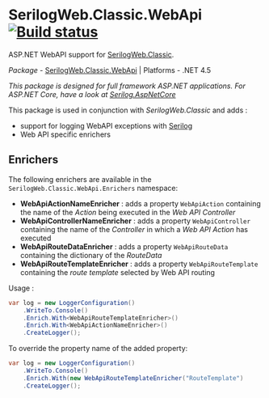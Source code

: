 # SerilogWeb.Classic.WebApi [![Build status](https://ci.appveyor.com/api/projects/status/np8pc8rde1kvj0h2/branch/master?svg=true)](https://ci.appveyor.com/project/serilog-web/classic-webapi/branch/master)

ASP.NET WebAPI support for [SerilogWeb.Classic](https://github.com/serilog-web.classic).

*Package* - <a href="https://www.nuget.org/packages/serilogweb.classic.webapi">SerilogWeb.Classic.WebApi</a> | Platforms - .NET 4.5

_This package is designed for full framework ASP.NET applications. For ASP.NET Core, have a look at [Serilog.AspNetCore](https://github.com/serilog/serilog-aspnetcore)_

This package is used in conjunction with _SerilogWeb.Classic_ and adds : 
- support for logging WebAPI exceptions with [Serilog](http://serilog.net)
- Web API specific enrichers

## Enrichers
The following enrichers are available in the `SerilogWeb.Classic.WebApi.Enrichers` namespace:
- **WebApiActionNameEnricher** : adds a property `WebApiAction` containing the name of the *Action* being executed in the *Web API Controller*
- **WebApiControllerNameEnricher** : adds a property `WebApiController` containing the name of the *Controller* in which a *Web API Action* has executed
- **WebApiRouteDataEnricher** : adds a property `WebApiRouteData` containing the dictionary of the *RouteData*
- **WebApiRouteTemplateEnricher** : adds a property `WebApiRouteTemplate` containing the *route template* selected by Web API routing


Usage : 

```csharp
var log = new LoggerConfiguration()
    .WriteTo.Console()
    .Enrich.With<WebApiRouteTemplateEnricher>()
    .Enrich.With<WebApiActionNameEnricher>()
    .CreateLogger();
```

To override the property name of the added property:

```csharp
var log = new LoggerConfiguration()
    .WriteTo.Console()
    .Enrich.With(new WebApiRouteTemplateEnricher("RouteTemplate")
    .CreateLogger();
```

